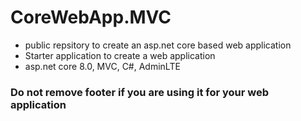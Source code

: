 # CoreWebApp.MVC

- public repsitory to create an asp.net core based web application
- Starter application to create a web application
- asp.net core 8.0, MVC, C#, AdminLTE
### Do not remove footer if you are using it for your web application
